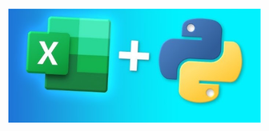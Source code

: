 
![image alt](https://github.com/tushhub/classwork-and-labwork-repo/blob/5becec3d9edf2ffc188692a2a8cd34a7d64e2524/hq720.jpg)
